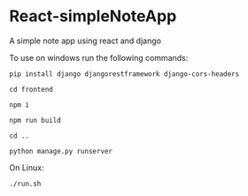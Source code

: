 # React-simpleNoteApp
A simple note app using react and django


To use on windows run the following commands:

    pip install django djangorestframework django-cors-headers

    cd frontend

    npm i

    npm run build

    cd ..

    python manage.py runserver


On Linux:

    ./run.sh
